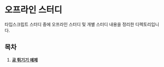 # 오프라인 스터디

타입스크립트 스터디 중에 오프라인 스터디 및 개별 스터디 내용을 정리한 디렉토리입니다.

## 목차

1. [**공 튀기기 예제**](./bounced_ball/)
